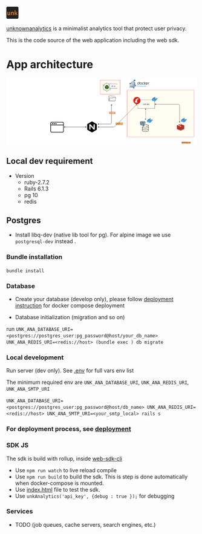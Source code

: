 ![logo](./app/assets/ico/favicon-32x32.png)

[unknownanalytics](https://www.unknownanalytics.com/) is a minimalist analytics tool that protect user privacy.

This is the code source of the web application including the web sdk.

# App architecture

![architecture](docs/assets/full-arch.png)

## Local dev requirement

* Version
    - ruby-2.7.2
    - Rails 6.1.3
    - pg 10
    - redis

## Postgres

* Install libq-dev (native lib tool for pg). For alpine image we use `postgresql-dev` instead .

### Bundle installation

`bundle install`

### Database 

* Create your database (develop only), please follow [deployment instruction](docs/deployment.md) for docker compose
  deployment

* Database initialization (migration and so on)

run `UNK_ANA_DATABASE_URI=<postgres://postgres_user:pg_password@host/your_db_name> UNK_ANA_REDIS_URI=<redis://host> (bundle exec ) db migrate`

### Local development

Run server (dev only). See [.env](.env) for full vars env list

The minimum required env are `UNK_ANA_DATABASE_URI`, `UNK_ANA_REDIS_URI`, `UNK_ANA_SMTP_URI`

`UNK_ANA_DATABASE_URI=<postgres://postgres_user:pg_password@host/db_name> UNK_ANA_REDIS_URI=<redis://host> UNK_ANA_SMTP_URI=<your_smtp_local> rails s`

### For deployment process, see [deployment](docs/deployment.md)

### SDK JS

The sdk is build with rollup, inside [web-sdk-cli](./web-sdk-cli/src)

* Use `npm run watch` to live reload compile
* Use `npm run build` to build the sdk. This is step is done automatically when docker-compose is mounted.
* Use [index.html](web-sdk-cli/test/index.html) file to test the sdk.
* Use `unkAnalytics('api_key', {debug : true });` for debugging

### Services

* TODO
  (job queues, cache servers, search engines, etc.)
